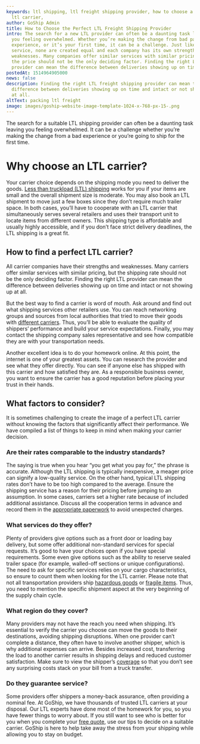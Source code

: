 ```yaml
---
keywords: ltl shipping, ltl freight shipping provider, how to choose a perfect
  ltl carrier,
author: GoShip Admin
title: How to Choose the Perfect LTL Freight Shipping Provider
intro: The search for a new LTL provider can often be a daunting task leaving
  you feeling overwhelmed. Whether you’re making the change from bad past
  experience, or it’s your first time, it can be a challenge. Just like any
  service, none are created equal and each company has its own strengths and
  weaknesses. Many companies offer similar services with similar pricing, but
  the price should not be the only deciding factor. Finding the right LTL
  provider can mean the difference between deliveries showing up on time a
postedAt: 1514964905000
news: false
description: Finding the right LTL freight shipping provider can mean the
  difference between deliveries showing up on time and intact or not showing up
  at all.
altText: packing ltl freight
image: images/goship-website-image-template-1024-x-768-px-15-.png
---
```



The search for a suitable LTL shipping provider can often be a daunting task leaving you feeling overwhelmed. It can be a challenge whether you’re making the change from a bad experience or you’re going to ship for the first time.

# Why choose an LTL carrier?

Your carrier choice depends on the shipping mode you need to deliver the goods. [Less than truckload (LTL) shipping](https://www.goship.com/posts/ltl-vs-ftl-which-option-is-best-for-me) works for you if your items are small and the overall shipment size is moderate. You may also book an LTL shipment to move just a few boxes since they don’t require much trailer space. In both cases, you’ll have to cooperate with an LTL carrier that simultaneously serves several retailers and uses their transport unit to locate items from different owners. This shipping type is affordable and usually highly accessible, and if you don’t face strict delivery deadlines, the LTL shipping is a great fit.



## How to find a perfect LTL carrier?



All carrier companies have their strengths and weaknesses. Many carriers offer similar services with similar pricing, but the shipping rate should not be the only deciding factor. Finding the right LTL provider can mean the difference between deliveries showing up on time and intact or not showing up at all.

But the best way to find a carrier is word of mouth. Ask around and find out what shipping services other retailers use. You can reach networking groups and sources from local authorities that tried to move their goods with [different carriers](https://www.goship.com/posts/what-are-the-types-of-freight-carriers). Thus, you’ll be able to evaluate the quality of shippers’ performance and build your service expectations. Finally, you may contact the shipping company sales representative and see how compatible they are with your transportation needs.

Another excellent idea is to do your homework online. At this point, the internet is one of your greatest assets. You can research the provider and see what they offer directly. You can see if anyone else has shipped with this carrier and how satisfied they are. As a responsible business owner, you want to ensure the carrier has a good reputation before placing your trust in their hands.



## What factors to consider?

It is sometimes challenging to create the image of a perfect LTL carrier without knowing the factors that significantly affect their performance. We have compiled a list of things to keep in mind when making your carrier decision.



### Are their rates comparable to the industry standards?

The saying is true when you hear “you get what you pay for,” the phrase is accurate. Although the LTL shipping is typically inexpensive, a meager price can signify a low-quality service. On the other hand, typical LTL shipping rates don’t have to be too high compared to the average. Ensure the shipping service has a reason for their pricing before jumping to an assumption. In some cases, carriers set a higher rate because of included additional assistance. Discuss all the cooperation terms in advance and record them in the [appropriate paperwork](https://www.goship.com/posts/shipping-paperwork-what-documents-do-you-need-for-your-shipment) to avoid unexpected charges.



### What services do they offer?

Plenty of providers give options such as a front door or loading bay delivery, but some offer additional non-standard services for special requests. It’s good to have your choices open if you have special requirements. Some even give options such as the ability to reserve sealed trailer space (for example, walled-off sections or unique configurations). The need to ask for specific services relies on your cargo characteristics, so ensure to count them when looking for the LTL carrier. Please note that not all transportation providers ship [hazardous goods](https://www.goship.com/posts/how-to-ship-hazardous-materials-a-guide-to-hazmat-shipping) or [fragile items](https://www.goship.com/posts/how-to-ship-fragile-items). Thus, you need to mention the specific shipment aspect at the very beginning of the supply chain cycle.



### What region do they cover?

Many providers may not have the reach you need when shipping. It’s essential to verify the carrier you choose can move the goods to their destinations, avoiding shipping disruptions. When one provider can’t complete a distance, they often have to involve another shipper, which is why additional expenses can arrive. Besides increased cost, transferring the load to another carrier results in shipping delays and reduced customer satisfaction. Make sure to view the shipper’s [coverage](https://www.goship.com/posts/what-is-freight-insurance) so that you don’t see any surprising costs stack on your bill from a truck transfer.



### Do they guarantee service?

Some providers offer shippers a money-back assurance, often providing a nominal fee. At GoShip, we have thousands of trusted LTL carriers at your disposal. Our LTL experts have done most of the homework for you, so you have fewer things to worry about. If you still want to see who is better for you when you complete your [free quote](https://www.goship.com/), use our tips to decide on a suitable carrier. GoShip is here to help take away the stress from your shipping while allowing you to stay on budget.